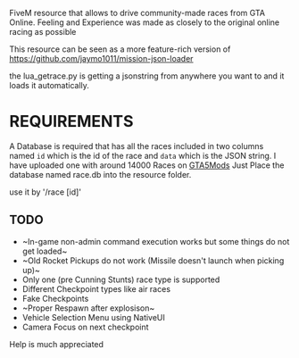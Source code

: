 FiveM resource that allows to drive community-made races from GTA Online.
Feeling and Experience was made as closely to the original online racing as possible

This resource can be seen as a more feature-rich version of https://github.com/jaymo1011/mission-json-loader

the lua_getrace.py is getting a jsonstring from anywhere you want to and it loads it automatically.

# REQUIREMENTS
A Database is required that has all the races included in two columns named `id` which is the id of the race and `data` which is the JSON string.
I have uploaded one with around 14000 Races on [GTA5Mods](https://www.gta5-mods.com/tools/database-of-14000-gta-online-races-topicyeah#comments_tab)
Just Place the database named race.db into the resource folder.

use it by '/race [id]'


## TODO
- ~In-game non-admin command execution works but some things do not get loaded~
- ~Old Rocket Pickups do not work (Missile doesn't launch when picking up)~
- Only one (pre Cunning Stunts) race type is supported
- Different Checkpoint types like air races
- Fake Checkpoints
- ~Proper Respawn after explosison~
- Vehicle Selection Menu using NativeUI
- Camera Focus on next checkpoint

Help is much appreciated

